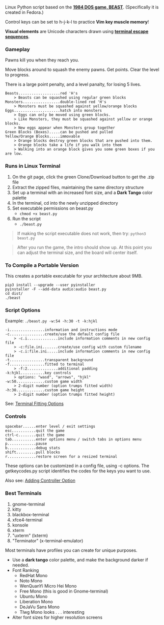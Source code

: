 Linux Python script based on the **[1984 DOS game, BEAST](https://github.com/wattahay/cli-game-scripts/wiki)**. (Specifically it is created in Fedora.)

Control keys can be set to h-j-k-l to practice **Vim key muscle memory**!

**Visual elements** are Unicode characters drawn using **[terminal escape sequences](https://github.com/wattahay/cli-game-scripts/wiki/Inline-Cursor-Movement)**.

### Gameplay

Pawns kill you when they reach you.

Move blocks around to squash the enemy pawns. Get points. Clear the level to progress.

There is a large point penalty, and a level panalty, for losing 5 lives.

```
Beasts...................red 'H's
	> Beasts can be squashed using regular green blocks
Monsters.................double-lined red 'H's
	> Monsters must be squashed against yellow/orange blocks
Eggs.....................hatch into monsters
	> Eggs can only be moved using green blocks.
	> Like Monsters, they must be squashed against yellow or orange blocks.
	> New eggs appear when Monsters group together
Green Blocks (Boxes).....can be pushed and pulled
Yellow/Orange Blocks.....immovable
	> Orange blocks destroy green blocks that are pushed into them.
	> Orange blocks take a life if you walk into them
	> Walking into an orange block gives you some green boxes if you are low.
```

### Runs in Linux Terminal

1. On the git page, click the green Clone/Download button to get the .zip file
2. Extract the zipped files, maintaining the same directory structure
3. Set up a terminal with an increased font size, and a **Dark Tango** color palette
4. In the terminal, cd into the newly unzipped directory
5. Set executable permissions on beast.py
   * `chmod +x beast.py`
6. Run the script
   * `./beast.py`

> If making the script executable does not work, then try: `python3 beast.py`

> After you run the game, the intro should show up. At this point you can adjust the terminal size, and the board will center itself.

### To Compile a Portable Version

This creates a portable executable for your architecture about 9MB.

```
pip3 install --upgrade --user pyinstaller
pyinstaller -F --add-data audio:audio beast.py
cd dist/
./beast
```

### Script Options

Example: `./beast.py -w:54 -h:30 -t -k:hjkl`

```
-i................information and instructions mode
-c................create/use the default config file
	> -c.i..............include information comments in new config file
	> -c:file.ini.......create/use config with custom filename
	> -c.i:file.ini.....include information comments in new config file
-t................transparent background
-f................fitted to terminal
	> -f:2..............additional padding
-k:hjkl...........key controls
	> options: "wasd", "arrows", "hjkl"
-w:50.............custom game width
	> 2-digit number (option trumps fitted width)
-h:30.............custom game height
	> 2-digit number (option trumps fitted height)
```

See: [Terminal Fitting Options](https://github.com/wattahay/cli-game-scripts/wiki/Terminal-Fitting-Options)



### Controls

```
spacebar......enter level / exit settings
esc...........quit the game
ctrl-c........quit the game
tab...........enter options menu / switch tabs in options menu
p.............pause
b.............debug stats
shift.........pull blocks
r.............restore screen for a resized terminal
```

These options can be customized in a config file, using -c options. The getkeycodes.py script identifies the codes for the keys you want to use.

Also see: [Adding Controller Option](https://github.com/wattahay/cli-game-scripts/blob/master/examples/controller.md)


### Best Terminals

1. gnome-terminal
2. kitty
3. blackbox-terminal
4. xfce4-terminal
5. konsole
6. xterm
7. "uxterm" (lxterm)
8. "Terminator" (x-terminal-emulator)

Most terminals have profiles you can create for unique purposes.

* Use a **dark tango** color palette, and make the background darker if needed.
* Font Ranking
	* RedHat Mono
	* Noto Mono
	* WenQuanYi Micro Hei Mono
	* Free Mono (this is good in Gnome-terminal)
	* Ubuntu Mono
 	* Liberation Mono
 	* DeJaVu Sans Mono
 	* Tlwg Mono looks . . . interesting
* Alter font sizes for higher resolution screens



